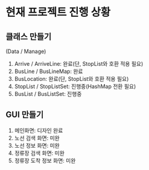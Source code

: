 # 현재 프로젝트 진행 상황

## 클래스 만들기
(Data / Manage)
1) Arrive / ArriveLine: 완료(단, StopList와 호환 적용 필요)
2) BusLine / BusLineMap: 완료
3) BusLocation: 완료(단, StopList와 호환 적용 필요)
4) StopList / StopListSet: 진행중(HashMap 전환 필요)
5) BusList / BusListSet: 진행중

## GUI 만들기
1) 메인화면: 디자인 완료
2) 노선 검색 화면: 미완
3) 노선 정보 화면: 미완
4) 정류장 검색 화면: 미완
5) 정류장 도착 정보 화면: 미완
